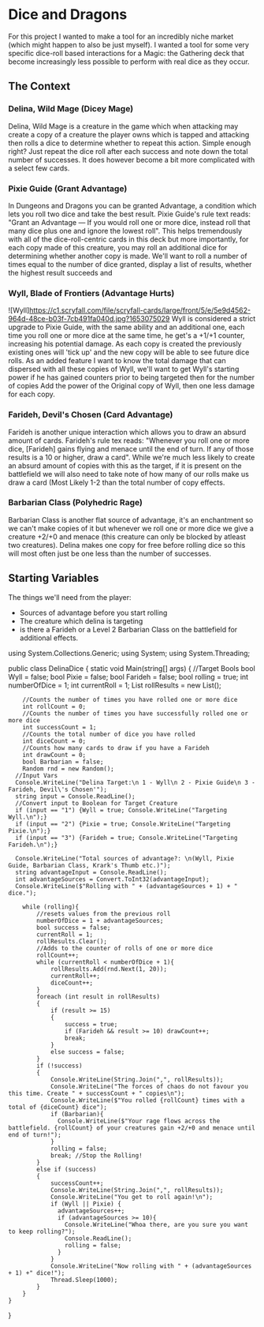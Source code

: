 # Dice and Dragons
For this project I wanted to make a tool for an incredibly niche market (which might happen to also be just myself). I wanted a tool for some very specific dice-roll based interactions for a Magic: the Gathering deck that become increasingly less possible to perform with real dice as they occur.

## The Context
### Delina, Wild Mage (Dicey Mage)
Delina, Wild Mage is a creature in the game which when attacking may create a copy of a creature the player owns which is tapped and attacking then rolls a dice to determine whether to repeat this action. Simple enough right? Just repeat the dice roll after each success and note down the total number of successes. It does however become a bit more complicated with a select few cards.

### Pixie Guide (Grant Advantage)
In Dungeons and Dragons you can be granted Advantage, a condition which lets you roll two dice and take the best result. Pixie Guide's rule text reads: "Grant an Advantage — If you would roll one or more dice, instead roll that many dice plus one and ignore the lowest roll". This helps tremendously with all of the dice-roll-centric cards in this deck but more importantly, for each copy made of this creature, you may roll an additional dice for determining whether another copy is made.
We'll want to roll a number of times equal to the number of dice granted, display a list of results, whether the highest result succeeds and

### Wyll, Blade of Frontiers (Advantage Hurts)
![Wyll]https://c1.scryfall.com/file/scryfall-cards/large/front/5/e/5e9d4562-964d-48ce-b03f-7cb491fa040d.jpg?1653075029
Wyll is considered a strict upgrade to Pixie Guide, with the same ability and an additional one, each time you roll one or more dice at the same time, he get's a +1/+1 counter, increasing his potential damage. As each copy is created the previously existing ones will 'tick up' and the new copy will be able to see future dice rolls. As an added feature I want to know the total damage that can dispersed with all these copies of Wyll, we'll want to get Wyll's starting power if he has gained counters prior to being targeted then for the number of copies Add the power of the Original copy of Wyll, then one less damage for each copy.

### Farideh, Devil's Chosen (Card Advantage)
Farideh is another unique interaction which allows you to draw an absurd amount of cards. Farideh's rule tex reads: "Whenever you roll one or more dice, [Farideh] gains flying and menace until the end of turn. If any of those results is a 10 or higher, draw a card". While we're much less likely to create an absurd amount of copies with this as the target, if it is present on the battlefield we will also need to take note of how many of our rolls make us draw a card (Most Likely 1-2 than the total number of copy effects.

### Barbarian Class (Polyhedric Rage)
Barbarian Class is another flat source of advantage, it's an enchantment so we can't make copies of it but whenever we roll one or more dice we give a creature +2/+0 and menace (this creature can only be blocked by atleast two creatures). Delina makes one copy for free before rolling dice so this will most often just be one less than the number of successes.

## Starting Variables
The things we'll need from the player:
- Sources of advantage before you start rolling
- The creature which delina is targeting
- is there a Farideh or a Level 2 Barbarian Class on the battlefield for additional effects.


using System.Collections.Generic;
using System;
using System.Threading;

public class DelinaDice
{
    static void Main(string[] args)
    {
        //Target Bools
        bool Wyll = false;
        bool Pixie = false;
        bool Farideh = false;
        bool rolling = true;
        int numberOfDice = 1;
        int currentRoll = 1;
        List<int> rollResults = new List<int>();
        
        //Counts the number of times you have rolled one or more dice
        int rollCount = 0;
        //Counts the number of times you have successfully rolled one or more dice
        int successCount = 1;
        //Counts the total number of dice you have rolled
        int diceCount = 0;
        //Counts how many cards to draw if you have a Farideh
        int drawCount = 0;
        bool Barbarian = false;
        Random rnd = new Random();
      //Input Vars
      Console.WriteLine("Delina Target:\n 1 - Wyll\n 2 - Pixie Guide\n 3 - Farideh, Devil\'s Chosen'");
      string input = Console.ReadLine();
      //Convert input to Boolean for Target Creature
      if (input == "1") {Wyll = true; Console.WriteLine("Targeting Wyll.\n");}
      if (input == "2") {Pixie = true; Console.WriteLine("Targeting Pixie.\n");}
      if (input == "3") {Farideh = true; Console.WriteLine("Targeting Farideh.\n");}
      
      Console.WriteLine("Total sources of advantage?: \n(Wyll, Pixie Guide, Barbarian Class, Krark's Thumb etc.)");
      string advantageInput = Console.ReadLine();
      int advantageSources = Convert.ToInt32(advantageInput);
      Console.WriteLine($"Rolling with " + (advantageSources + 1) + " dice.");
      
        while (rolling){
            //resets values from the previous roll
            numberOfDice = 1 + advantageSources;
            bool success = false;
            currentRoll = 1;
            rollResults.Clear();
            //Adds to the counter of rolls of one or more dice
            rollCount++;
            while (currentRoll < numberOfDice + 1){
                rollResults.Add(rnd.Next(1, 20));
                currentRoll++;
                diceCount++;
            }
            foreach (int result in rollResults)
            {
                if (result >= 15)
                {
                    success = true;
                    if (Farideh && result >= 10) drawCount++;
                    break;
                }
                else success = false;
            }
            if (!success)
            {
                Console.WriteLine(String.Join(",", rollResults));
                Console.WriteLine("The forces of chaos do not favour you this time. Create " + successCount + " copies\n");
                Console.WriteLine($"You rolled {rollCount} times with a total of {diceCount} dice");
                if (Barbarian){
                  Console.WriteLine($"Your rage flows across the battlefield. {rollCount} of your creatures gain +2/+0 and menace until end of turn!");
                }
                rolling = false;
                break; //Stop the Rolling!
            }
            else if (success)
            {
                successCount++;
                Console.WriteLine(String.Join(",", rollResults));
                Console.WriteLine("You get to roll again!\n");
                if (Wyll || Pixie) {
                  advantageSources++;
                  if (advantageSources >= 10){
                    Console.WriteLine("Whoa there, are you sure you want to keep rolling?");
                    Console.ReadLine();
                    rolling = false;
                  }
                }
                Console.WriteLine("Now rolling with " + (advantageSources + 1) +" dice!");
                Thread.Sleep(1000);
            }
        }
    }
}
